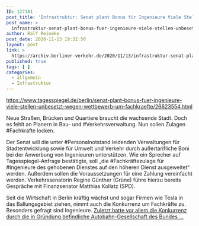 ```yaml
---
ID: 127181
post_title: 'Infrastruktur: Senat plant Bonus für Ingenieure Viele Stellen unbesetzt wegen Wettbewerb um Fachkräfte, aus Der Tagesspiegel'
post_name: >
  infrastruktur-senat-plant-bonus-fuer-ingenieure-viele-stellen-unbesetzt-wegen-wettbewerb-um-fachkraefte-aus-der-tagesspiegel
author: Ralf Reineke
post_date: 2020-11-13 19:32:50
layout: post
link: >
  https://archiv.berliner-verkehr.de/2020/11/13/infrastruktur-senat-plant-bonus-fuer-ingenieure-viele-stellen-unbesetzt-wegen-wettbewerb-um-fachkraefte-aus-der-tagesspiegel/
published: true
tags: [ ]
categories:
  - allgemein
  - Infrastruktur
---
```

https://www.tagesspiegel.de/berlin/senat-plant-bonus-fuer-ingenieure-viele-stellen-unbesetzt-wegen-wettbewerb-um-fachkraefte/26623554.html

Neue Straßen, Brücken und Quartiere braucht die wachsende Stadt. Doch es fehlt an Planern in Bau- und #Verkehrsverwaltung. Nun sollen Zulagen #Fachkräfte locken.

Der Senat will die unter #Personalnotstand leidenden Verwaltungen für Stadtentwicklung sowie für Umwelt und Verkehr durch außertarifliche Boni bei der Anwerbung von Ingenieuren unterstützen. Wie ein Sprecher auf Tagesspiegel-Anfrage bestätigte, soll „die #Fachkräftezulage für #Ingenieure des gehobenen Dienstes auf den höheren Dienst ausgeweitet“ werden. Außerdem sollen die Voraussetzungen für eine Zahlung vereinfacht werden. Verkehrssenatorin Regine Günther (Grüne) führe hierzu bereits Gespräche mit Finanzsenator Matthias Kollatz (SPD).

Seit die Wirtschaft in Berlin kräftig wächst und sogar Firmen wie Tesla in das Ballungsgebiet ziehen, nimmt auch die Konkurrenz um Fachkräfte zu. Besonders gefragt sind Ingenieure. <a href="https://www.tagesspiegel.de/berlin/senat-plant-bonus-fuer-ingenieure-viele-stellen-unbesetzt-wegen-wettbewerb-um-fachkraefte/26623554.html">Zuletzt hatte vor allem die Konkurrenz durch die in Gründung befindliche Autobahn-Gesellschaft des Bundes ...</a>
